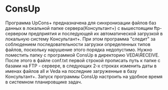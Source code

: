 # ConsUp
Программа UpCons+ предназначена для синхронизации файлов баз данных 
в локальной папке сервера(Консультант+) с вышестоящим ftp-сервером предприятия и
последующей их автоматической загрузкой в локальную систему Консультант+.
При этом программа "следит" за соблюдением последовательности загрузки определенных 
типов файлов, поскольку нарушение этого порядка недопустимо.
    Нужно поместить папку с программой ConsUp в директорию VEDA\RECEIVE\.
После этого в файле conf.txt первой строкой прописать путь к папке с базами
на FTP - сервере, в следующих 2-х строках изменить даты в именах файлов all и Veda 
на последние загруженные в базу Консультант+. 
    Запуск программы ConsUp настроить на удобное время в системном планировщике задач.

